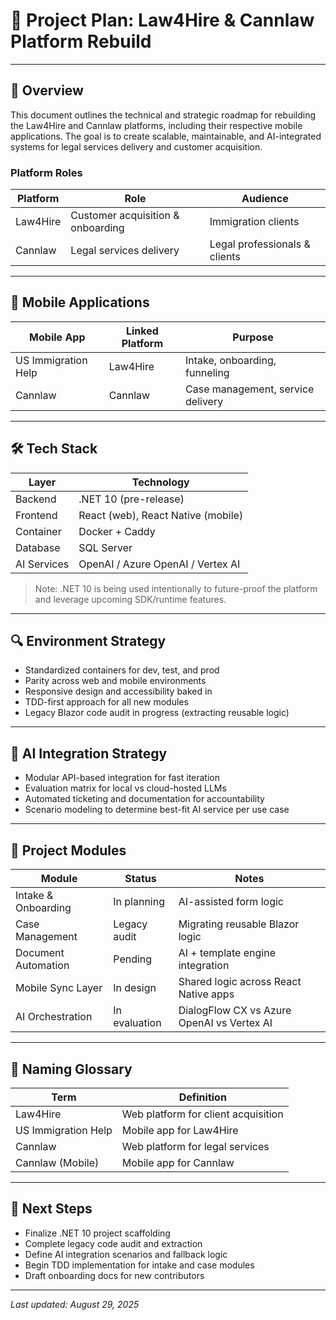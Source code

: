 # 📘 Project Plan: Law4Hire & Cannlaw Platform Rebuild

---

## 🧭 Overview

This document outlines the technical and strategic roadmap for rebuilding the Law4Hire and Cannlaw platforms, including their respective mobile applications. The goal is to create scalable, maintainable, and AI-integrated systems for legal services delivery and customer acquisition.

### Platform Roles

| Platform     | Role                                | Audience                      |
|--------------|--------------------------------------|-------------------------------|
| Law4Hire     | Customer acquisition & onboarding    | Immigration clients           |
| Cannlaw      | Legal services delivery              | Legal professionals & clients |

---

## 📱 Mobile Applications

| Mobile App           | Linked Platform | Purpose                          |
|----------------------|------------------|----------------------------------|
| US Immigration Help  | Law4Hire         | Intake, onboarding, funneling    |
| Cannlaw              | Cannlaw          | Case management, service delivery|

---

## 🛠️ Tech Stack

| Layer        | Technology                         |
|--------------|-------------------------------------|
| Backend      | .NET 10 (pre-release)               |
| Frontend     | React (web), React Native (mobile)  |
| Container    | Docker + Caddy                      |
| Database     | SQL Server                          |
| AI Services  | OpenAI / Azure OpenAI / Vertex AI   |

> Note: .NET 10 is being used intentionally to future-proof the platform and leverage upcoming SDK/runtime features.

---

## 🔍 Environment Strategy

- Standardized containers for dev, test, and prod
- Parity across web and mobile environments
- Responsive design and accessibility baked in
- TDD-first approach for all new modules
- Legacy Blazor code audit in progress (extracting reusable logic)

---

## 🤖 AI Integration Strategy

- Modular API-based integration for fast iteration
- Evaluation matrix for local vs cloud-hosted LLMs
- Automated ticketing and documentation for accountability
- Scenario modeling to determine best-fit AI service per use case

---

## 📂 Project Modules

| Module               | Status         | Notes                                      |
|----------------------|----------------|--------------------------------------------|
| Intake & Onboarding  | In planning    | AI-assisted form logic                     |
| Case Management      | Legacy audit   | Migrating reusable Blazor logic            |
| Document Automation  | Pending        | AI + template engine integration           |
| Mobile Sync Layer    | In design      | Shared logic across React Native apps      |
| AI Orchestration     | In evaluation  | DialogFlow CX vs Azure OpenAI vs Vertex AI |

---

## 🧠 Naming Glossary

| Term                  | Definition                                      |
|-----------------------|--------------------------------------------------|
| Law4Hire              | Web platform for client acquisition              |
| US Immigration Help   | Mobile app for Law4Hire                         |
| Cannlaw               | Web platform for legal services                 |
| Cannlaw (Mobile)      | Mobile app for Cannlaw                          |

---

## 📌 Next Steps

- Finalize .NET 10 project scaffolding
- Complete legacy code audit and extraction
- Define AI integration scenarios and fallback logic
- Begin TDD implementation for intake and case modules
- Draft onboarding docs for new contributors

---

_Last updated: August 29, 2025_
